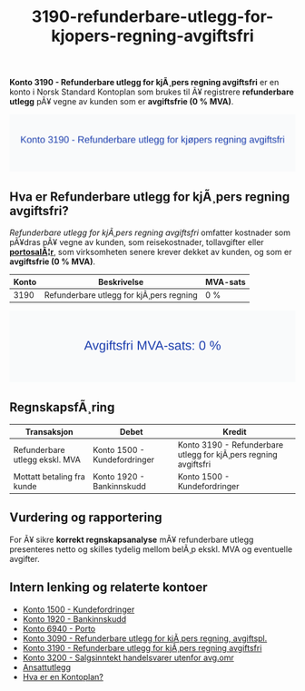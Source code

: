 ﻿---
title: "3190-refunderbare-utlegg-for-kjopers-regning-avgiftsfri"
meta_title: "3190-refunderbare-utlegg-for-kjopers-regning-avgiftsfri"
meta_description: '**Konto 3190 - Refunderbare utlegg for kjÃ¸pers regning avgiftsfri** er en konto i Norsk Standard Kontoplan som brukes til Ã¥ registrere **refunderbare utlegg**...'
slug: 3190-refunderbare-utlegg-for-kjopers-regning-avgiftsfri
type: blog
layout: pages/single
---

**Konto 3190 - Refunderbare utlegg for kjÃ¸pers regning avgiftsfri** er en konto i Norsk Standard Kontoplan som brukes til Ã¥ registrere **refunderbare utlegg** pÃ¥ vegne av kunden som er **avgiftsfrie (0 % MVA)**.

![Illustrasjon av Konto 3190 - Refunderbare utlegg for kjÃ¸pers regning avgiftsfri](3190-refunderbare-utlegg-for-kjopers-regning-avgiftsfri-image.svg)

## Hva er Refunderbare utlegg for kjÃ¸pers regning avgiftsfri?

*Refunderbare utlegg for kjÃ¸pers regning avgiftsfri* omfatter kostnader som pÃ¥dras pÃ¥ vegne av kunden, som reisekostnader, tollavgifter eller **[portosalÃ¦r](/blogs/kontoplan/6940-porto "Konto 6940 - Porto")**, som virksomheten senere krever dekket av kunden, og som er **avgiftsfrie (0 % MVA)**.

| Konto | Beskrivelse                             | MVA-sats |
|-------|-----------------------------------------|----------|
| 3190  | Refunderbare utlegg for kjÃ¸pers regning | 0 %      |

![Avgiftsfri MVA-sats: 0 %](3190-mva-avgiftsfri.svg)

## RegnskapsfÃ¸ring

| Transaksjon                    | Debet                        | Kredit                                                   |
|--------------------------------|------------------------------|----------------------------------------------------------|
| Refunderbare utlegg ekskl. MVA | Konto 1500 - Kundefordringer | Konto 3190 - Refunderbare utlegg for kjÃ¸pers regning avgiftsfri |
| Mottatt betaling fra kunde     | Konto 1920 - Bankinnskudd    | Konto 1500 - Kundefordringer                             |

## Vurdering og rapportering

For Ã¥ sikre **korrekt regnskapsanalyse** mÃ¥ refunderbare utlegg presenteres netto og skilles tydelig mellom belÃ¸p ekskl. MVA og eventuelle avgifter.

## Intern lenking og relaterte kontoer

* [Konto 1500 - Kundefordringer](/blogs/kontoplan/1500-kundefordringer "Konto 1500 - Kundefordringer")
* [Konto 1920 - Bankinnskudd](/blogs/kontoplan/1920-bankinnskudd "Konto 1920 - Bankinnskudd")
* [Konto 6940 - Porto](/blogs/kontoplan/6940-porto "Konto 6940 - Porto")
* [Konto 3090 - Refunderbare utlegg for kjÃ¸pers regning, avgiftspl.](/blogs/kontoplan/3090-refunderbare-utlegg-for-kjopers-regning-avgiftspl "Konto 3090 - Refunderbare utlegg for kjÃ¸pers regning, avgiftspl.")
* [Konto 3190 - Refunderbare utlegg for kjÃ¸pers regning avgiftsfri](/blogs/kontoplan/3190-refunderbare-utlegg-for-kjopers-regning-avgiftsfri "Konto 3190 - Refunderbare utlegg for kjÃ¸pers regning avgiftsfri")
* [Konto 3200 - Salgsinntekt handelsvarer utenfor avg.omr](/blogs/kontoplan/3200-salgsinntekt-handelsvarer-utenfor-avg-omr "Konto 3200 - Salgsinntekt handelsvarer utenfor avg.omr")
* [Ansattutlegg](/blogs/regnskap/ansattutlegg "Ansattutlegg - En komplett guide til utlegg fra ansatte")
* [Hva er en Kontoplan?](/blogs/regnskap/hva-er-kontoplan "Hva er en Kontoplan? Komplett Guide til Kontoplaner i Norsk Regnskap")
